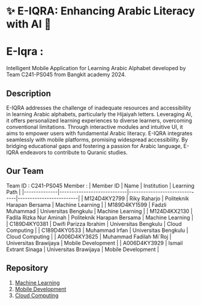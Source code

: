 # ✨ E-IQRA: Enhancing Arabic Literacy with AI  💫

# E-Iqra : 
Intelligent Mobile Application for Learning Arabic Alphabet developed by Team C241-PS045 from Bangkit academy 2024.

## Description
E-IQRA addresses the challenge of inadequate resources and accessibility in learning Arabic alphabets, particularly the Hijaiyah letters. Leveraging AI, it offers personalized learning experiences to diverse learners, overcoming conventional limitations. Through interactive modules and intuitive UI, it aims to empower users with fundamental Arabic literacy. E-IQRA integrates seamlessly with mobile platforms, promising widespread accessibility. By bridging educational gaps and fostering a passion for Arabic language, E-IQRA endeavors to contribute to  Quranic studies.

## Our Team
Team ID : C241-PS045
Member  :
| Member ID    | Name                       | Institution                   | Learning Path           | 
|--------------|----------------------------|-------------------------------|-------------------------|
| M124D4KY2799 | Riky Raharjo               | Politeknik Harapan Bersama    | Machine Learning        | 
| M189D4KY1599 | Fadzli Muhammad            | Universitas Bengkulu          | Machine Learning        |
| M124D4KX2130 | Fadila Rizka Nur Aminah    | Politeknik Harapan Bersama    | Machine Learning        | 
| C189D4KY0381 | Dwifi Parizza Ibrahim      | Universitas Bengkulu          | Cloud Computing         | 
| C189D4KY0533 | Muhammad Irfan             | Universitas Bengkulu          | Cloud Computing         | 
| A006D4KY3625 | Muhammad Fadilah Mi`Roj    | Universitas Brawijaya         | Mobile Development      | 
| A006D4KY3929 | Ismail Extrant Sinaga      | Universitas Brawijaya         | Mobile Development      | 


## Repository

1. [Machine Learning](https://github.com/E-IQRA/Model-Classification)
2. [Mobile Development](https://github.com/E-IQRA/Mobile-Development)
3. [Cloud Computing](https://github.com/E-IQRA/model-API)
